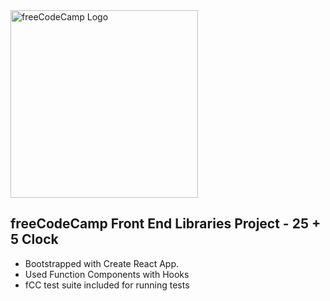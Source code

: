 <div style="margin: 0;"><img width="300" src="https://upload.wikimedia.org/wikipedia/commons/3/39/FreeCodeCamp_logo.png" alt="freeCodeCamp Logo" /></div>

## freeCodeCamp Front End Libraries Project - 25 + 5 Clock

- Bootstrapped with Create React App.
- Used Function Components with Hooks
- fCC test suite included for running tests
